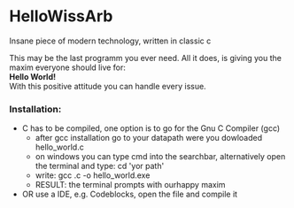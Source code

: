 # HelloWissArb
Insane piece of modern technology, written in classic c

This may be the last programm you ever need. All it does, is giving you the maxim everyone should live for:\
**Hello World!**\
With this positive attitude you can handle every issue. 

### Installation: 
- C has to be compiled, one option is to go for the Gnu C Compiler (gcc)
  - after gcc installation go to your datapath were you dowloaded hello_world.c
  - on windows you can type cmd into the searchbar, alternatively open the terminal and type: cd 'yor path' 
  - write: gcc .c -o hello_world.exe
  - RESULT: the terminal prompts with ourhappy maxim
- OR use a IDE, e.g. Codeblocks, open the file and compile it

